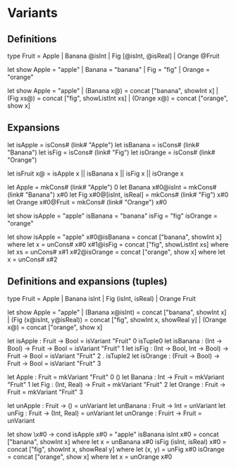 # Variants

## Definitions

type Fruit
  = Apple
  | Banana @isInt
  | Fig [@isInt, @isReal]
  | Orange @Fruit

let show
  Apple  = "apple"
| Banana = "banana"
| Fig    = "fig"
| Orange = "orange"

let show
  Apple       = "apple"
| (Banana x@) = concat ["banana", showInt x]
| (Fig xs@)   = concat ["fig", showListInt xs]
| (Orange x@) = concat ["orange", show x]

## Expansions

let isApple = isCons# (link# "Apple")
let isBanana = isCons# (link# "Banana")
let isFig = isCons# (link# "Fig")
let isOrange = isCons# (link# "Orange")

let isFruit x@ = isApple x || isBanana x || isFig x || isOrange x

let Apple = mkCons# (link# "Apple") 0
let Banana x#0@isInt = mkCons# (link# "Banana") x#0
let Fig x#0@[isInt, isReal] = mkCons# (link# "Fig") x#0
let Orange x#0@Fruit = mkCons# (link# "Orange") x#0

let show
  isApple  = "apple"
  isBanana = "banana"
  isFig    = "fig"
  isOrange = "orange"

let show
  isApple = "apple"
  x#0@isBanana = concat ["banana", showInt x]
    where let x = unCons# x#0
  x#1@isFig = concat ["fig", showListInt xs]
    where let xs = unCons# x#1
  x#2@isOrange = concat ["orange", show x]
    where let x = unCons# x#2


## Definitions and expansions (tuples)

type Fruit
  = Apple
  | Banana isInt
  | Fig (isInt, isReal)
  | Orange Fruit

let show
  Apple                     = "apple"
| (Banana x@isInt)          = concat ["banana", showInt x]
| (Fig (x@isInt, y@isReal)) = concat ["fig", showInt x, showReal y]
| (Orange x@)               = concat ["orange", show x]

let isApple : Fruit -> Bool = isVariant "Fruit" 0 isTuple0
let isBanana : (Int -> Bool) -> Fruit -> Bool = isVariant "Fruit" 1
let isFig : (Int -> Bool, Int -> Bool) -> Fruit -> Bool = isVariant "Fruit" 2 . isTuple2
let isOrange : (Fruit -> Bool) -> Fruit -> Bool = isVariant "Fruit" 3

let Apple : Fruit = mkVariant "Fruit" 0 ()
let Banana : Int -> Fruit = mkVariant "Fruit" 1
let Fig : (Int, Real) -> Fruit = mkVariant "Fruit" 2
let Orange : Fruit -> Fruit = mkVariant "Fruit" 3

let unApple : Fruit -> () = unVariant
let unBanana : Fruit -> Int = unVariant
let unFig : Fruit -> (Int, Real) = unVariant
let unOrange : Fruirt -> Fruit = unVariant

let show
  \x#0 ->
    cond
      isApple x#0 = "apple"
      isBanana isInt x#0 = concat ["banana", showInt x]
        where
          let x = unBanana x#0
      isFig (isInt, isReal) x#0 = concat ["fig", showInt x, showReal y]
        where
          let (x, y) = unFig x#0
      isOrange = concat ["orange", show x]
        where
          let x = unOrange x#0
